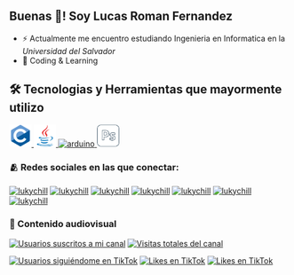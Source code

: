 ## Buenas 👋! Soy Lucas Roman Fernandez
- ⚡ Actualmente me encuentro estudiando Ingenieria en Informatica en la *Universidad del Salvador*
- 🚀 Coding & Learning 

## 🛠️ Tecnologias y Herramientas que mayormente utilizo
<div align="center">
<p align="left"> <a href="https://www.cprogramming.com/" target="_blank" rel="noreferrer"> <img src="https://raw.githubusercontent.com/devicons/devicon/master/icons/c/c-original.svg" alt="c" width="40" height="40"/> </a> <a href="https://www.java.com" target="_blank" rel="noreferrer"> <img src="https://raw.githubusercontent.com/devicons/devicon/master/icons/java/java-original.svg" alt="java" width="40" height="40"/> </a> <a href="https://www.arduino.cc/" target="_blank" rel="noreferrer"> <img src="https://cdn.worldvectorlogo.com/logos/arduino-1.svg" alt="arduino" width="40" height="40"/> </a> <a href="https://www.photoshop.com/en" target="_blank" rel="noreferrer"> <img src="https://raw.githubusercontent.com/devicons/devicon/master/icons/photoshop/photoshop-line.svg" alt="photoshop" width="40" height="40"/> </a> </p>
</div>

### 🫂 Redes sociales en las que conectar:</h3>
<p align="left">

<a href="https://linkedin.com/in/lukychill" target="blank"><img align="center" src="https://raw.githubusercontent.com/rahuldkjain/github-profile-readme-generator/master/src/images/icons/Social/linked-in-alt.svg" alt="lukychill" height="30" width="40" /></a>
<a href="https://www.youtube.com/c/lukychill" target="blank"><img align="center" src="https://raw.githubusercontent.com/rahuldkjain/github-profile-readme-generator/master/src/images/icons/Social/youtube.svg" alt="lukychill" height="30" width="40" /></a>
<a href="https://www.tiktok.com/@lukychill" target="_blank"><img align="center" src="https://www.svgrepo.com/show/333611/tiktok.svg" alt="lukychill" height="30" width="40" /></a>
<a href="https://www.twitch.tv/lukychill" target="blank"><img align="center" src="https://raw.githubusercontent.com/rahuldkjain/github-profile-readme-generator/master/src/images/icons/Social/twitch.svg" alt="lukychill" height="30" width="40" /></a>
<a href="https://instagram.com/lukychill" target="blank"><img align="center" src="https://raw.githubusercontent.com/rahuldkjain/github-profile-readme-generator/master/src/images/icons/Social/instagram.svg" alt="lukychill" height="30" width="40" /></a>
<a href="https://twitter.com/lukychill" target="blank"><img align="center" src="https://raw.githubusercontent.com/rahuldkjain/github-profile-readme-generator/master/src/images/icons/Social/twitter.svg" alt="lukychill" height="30" width="40" /></a>
<a href="https://discord.gg/lukychill" target="blank"><img align="center" src="https://raw.githubusercontent.com/rahuldkjain/github-profile-readme-generator/master/src/images/icons/Social/discord.svg" alt="lukychill" height="30" width="40" /></a>
</p>

### 🎥 Contenido audiovisual
[![Usuarios suscritos a mi canal](https://img.shields.io/youtube/channel/subscribers/UCFKepbjJHyHcg8IzQT1Cl-Q?label=Personas%20suscritas%20a%20mi%20canal&style=social&color=red)](https://www.youtube.com/channel/UCFKepbjJHyHcg8IzQT1Cl-Q)
[![Visitas totales del canal](https://img.shields.io/youtube/channel/views/UCFKepbjJHyHcg8IzQT1Cl-Q?label=Visitas%20totales&style=social&color=red)](https://www.youtube.com/channel/UCFKepbjJHyHcg8IzQT1Cl-Q)

[![Usuarios siguiéndome en TikTok](https://img.shields.io/badge/Seguidores%20TikTok-408k%20seguidores-black?logo=tiktok&style=social&color=black)](https://www.tiktok.com/@Lukychill)
[![Likes en TikTok](https://img.shields.io/badge/Visitas%20TikTok->180M%20-black?logo=tiktok&style=social&color=black)](https://www.tiktok.com/@Lukychill)
[![Likes en TikTok](https://img.shields.io/badge/Likes%20TikTok-9.4M%20likes-black?logo=tiktok&style=social&color=black)](https://www.tiktok.com/@Lukychill)


